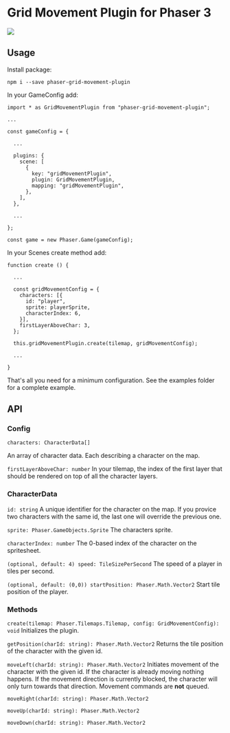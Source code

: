 # Grid Movement Plugin for Phaser 3

![](images/movement.gif)

## Usage

Install package:

```
npm i --save phaser-grid-movement-plugin
```

In your GameConfig add:

```
import * as GridMovementPlugin from "phaser-grid-movement-plugin";

...

const gameConfig = {

  ...

  plugins: {
    scene: [
      {
        key: "gridMovementPlugin",
        plugin: GridMovementPlugin,
        mapping: "gridMovementPlugin",
      },
    ],
  },

  ...

};

const game = new Phaser.Game(gameConfig);
```

In your Scenes create method add:

```
function create () {

  ...

  const gridMovementConfig = {
    characters: [{
      id: "player",
      sprite: playerSprite,
      characterIndex: 6,
    }],
    firstLayerAboveChar: 3,
  };

  this.gridMovementPlugin.create(tilemap, gridMovementConfig);

  ...

}
```

That's all you need for a minimum configuration. See the examples folder for a complete example.

## API

### Config

`characters: CharacterData[]`

An array of character data. Each describing a character on the map.

`firstLayerAboveChar: number`
In your tilemap, the index of the first layer that should be rendered on top of all the character layers.

### CharacterData

`id: string`
A unique identifier for the character on the map. If you provice two characters with the same id, the last one will override the previous one.

`sprite: Phaser.GameObjects.Sprite`
The characters sprite.

`characterIndex: number`
The 0-based index of the character on the spritesheet.

`(optional, default: 4) speed: TileSizePerSecond`
The speed of a player in tiles per second.

`(optional, default: (0,0)) startPosition: Phaser.Math.Vector2`
Start tile position of the player.

### Methods

`create(tilemap: Phaser.Tilemaps.Tilemap, config: GridMovementConfig): void`
Initializes the plugin.

`getPosition(charId: string): Phaser.Math.Vector2`
Returns the tile position of the character with the given id.

`moveLeft(charId: string): Phaser.Math.Vector2`
Initiates movement of the character with the given id. If the character is already moving nothing happens. If the movement direction is currently blocked, the character will only turn towards that direction. Movement commands are **not** queued.

`moveRight(charId: string): Phaser.Math.Vector2`

`moveUp(charId: string): Phaser.Math.Vector2`

`moveDown(charId: string): Phaser.Math.Vector2`

